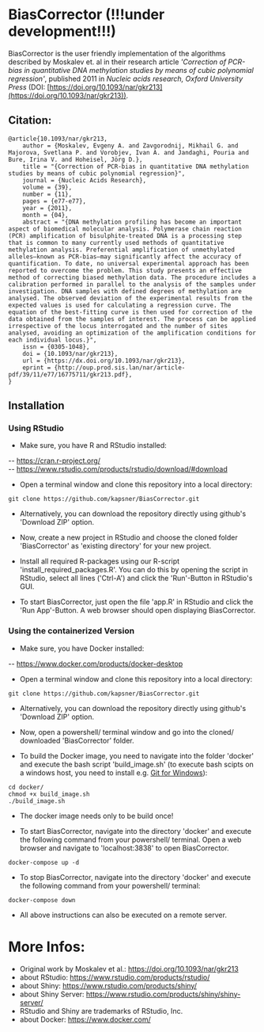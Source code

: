 # BiasCorrector (!!!under development!!!)

BiasCorrector is the user friendly implementation of the algorithms described by Moskalev et. al in their research article *'Correction of PCR-bias in quantitative DNA methylation studies by means of cubic polynomial regression'*, published 2011 in *Nucleic acids research, Oxford University Press* (DOI: [https://doi.org/10.1093/nar/gkr213](https://doi.org/10.1093/nar/gkr213)).  

## Citation:  
```
@article{10.1093/nar/gkr213,
    author = {Moskalev, Evgeny A. and Zavgorodnij, Mikhail G. and Majorova, Svetlana P. and Vorobjev, Ivan A. and Jandaghi, Pouria and Bure, Irina V. and Hoheisel, Jörg D.},
    title = "{Correction of PCR-bias in quantitative DNA methylation studies by means of cubic polynomial regression}",
    journal = {Nucleic Acids Research},
    volume = {39},
    number = {11},
    pages = {e77-e77},
    year = {2011},
    month = {04},
    abstract = "{DNA methylation profiling has become an important aspect of biomedical molecular analysis. Polymerase chain reaction (PCR) amplification of bisulphite-treated DNA is a processing step that is common to many currently used methods of quantitative methylation analysis. Preferential amplification of unmethylated alleles—known as PCR-bias—may significantly affect the accuracy of quantification. To date, no universal experimental approach has been reported to overcome the problem. This study presents an effective method of correcting biased methylation data. The procedure includes a calibration performed in parallel to the analysis of the samples under investigation. DNA samples with defined degrees of methylation are analysed. The observed deviation of the experimental results from the expected values is used for calculating a regression curve. The equation of the best-fitting curve is then used for correction of the data obtained from the samples of interest. The process can be applied irrespective of the locus interrogated and the number of sites analysed, avoiding an optimization of the amplification conditions for each individual locus.}",
    issn = {0305-1048},
    doi = {10.1093/nar/gkr213},
    url = {https://dx.doi.org/10.1093/nar/gkr213},
    eprint = {http://oup.prod.sis.lan/nar/article-pdf/39/11/e77/16775711/gkr213.pdf},
}
```

## Installation  

### Using RStudio  

- Make sure, you have R and RStudio installed:  

-- https://cran.r-project.org/  
-- https://www.rstudio.com/products/rstudio/download/#download  

- Open a terminal window and clone this repository into a local directory:  
```
git clone https://github.com/kapsner/BiasCorrector.git
```

- Alternatively, you can download the repository directly using github's 'Download ZIP' option.  

- Now, create a new project in RStudio and choose the cloned folder 'BiasCorrector' as 'existing directory' for your new project.  

- Install all required R-packages using our R-script 'install_required_packages.R'. You can do this by opening the script in RStudio, select all lines ('Ctrl-A') and click the 'Run'-Button in RStudio's GUI.  

- To start BiasCorrector, just open the file 'app.R' in RStudio and click the 'Run App'-Button. A web browser should open displaying BiasCorrector.  


### Using the containerized Version  

- Make sure, you have Docker installed:  

-- https://www.docker.com/products/docker-desktop  

- Open a terminal window and clone this repository into a local directory:  
```
git clone https://github.com/kapsner/BiasCorrector.git
```

- Alternatively, you can download the repository directly using github's 'Download ZIP' option.  

- Now, open a powershell/ terminal window and go into the cloned/ downloaded 'BiasCorrector' folder.  

- To build the Docker image, you need to navigate into the folder 'docker' and execute the bash script 'build_image.sh' (to execute bash scipts on a windows host, you need to install e.g. [Git for Windows](https://gitforwindows.org/)):  
```
cd docker/
chmod +x build_image.sh
./build_image.sh
```

- The docker image needs only to be build once!  

- To start BiasCorrector, navigate into the directory 'docker' and execute the following command from your powershell/ terminal. Open a web browser and navigate to 'localhost:3838' to open BiasCorrector.  
```
docker-compose up -d
```

- To stop BiasCorrector, navigate into the directory 'docker' and execute the following command from your powershell/ terminal:  
```
docker-compose down
```

- All above instructions can also be executed on a remote server.  


# More Infos:

- Original work by Moskalev et al.: https://doi.org/10.1093/nar/gkr213
- about RStudio: https://www.rstudio.com/products/rstudio/
- about Shiny: https://www.rstudio.com/products/shiny/
- about Shiny Server: https://www.rstudio.com/products/shiny/shiny-server/
- RStudio and Shiny are trademarks of RStudio, Inc.
- about Docker: https://www.docker.com/

